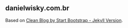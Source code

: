 ## danielwisky.com.br ##
Based on [Clean Blog by Start Bootstrap - Jekyll Version](https://github.com/BlackrockDigital/startbootstrap-clean-blog-jekyll).
